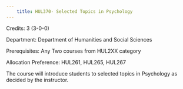 ```yaml
---
    title: HUL370- Selected Topics in Psychology
---
```

Credits: 3 (3-0-0)

Department: Department of Humanities and Social Sciences

Prerequisites: Any Two courses from HUL2XX category 

Allocation Preference: HUL261, HUL265, HUL267

The course will introduce students to selected topics in Psychology as decided by the instructor.